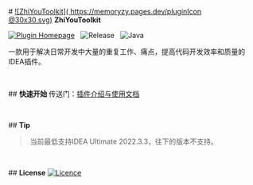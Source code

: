 # [![ZhiYouToolkit]( https://memoryzy.pages.dev/pluginIcon @30x30.svg)]( https://github.com/MemoryZy/ZhiYouToolkit ) **ZhiYouToolkit**

[![Plugin Homepage]( https://img.shields.io/badge/Plugin%20Homepage-ZhiYouToolkit-0db7ed.svg?style=for-the-badge )]( https://memoryzy.pages.dev/ )
&nbsp;
![Release]( https://img.shields.io/badge/Release-v1.2.1-d05ce3.svg?style=for-the-badge )
&nbsp;
![Java]( https://img.shields.io/badge/Lang-Java-ff5722.svg?style=for-the-badge&logoColor=white )

一款用于解决日常开发中大量的重复工作、痛点，提高代码开发效率和质量的IDEA插件。

<br/>

## **快速开始**
传送门：[插件介绍与使用文档]( https://memoryzy.pages.dev/zhiyou/ )

<br/>

## **Tip**
> 当前最低支持IDEA Ultimate 2022.3.3，往下的版本不支持。

<br/>

## **License**
[![Licence]( https://img.shields.io/badge/Licence-Apache%202.0-97ca00.svg?style=for-the-badge&logoColor=white )](./LICENSE)